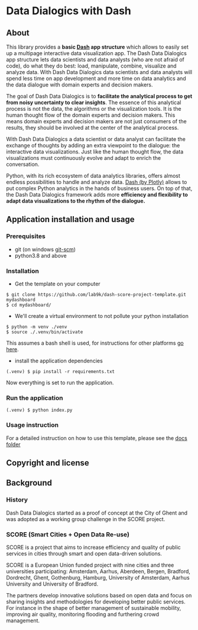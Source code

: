 # Data Dialogics with Dash

## About
This library provides a **basic [Dash](https://dash.plotly.com "Dash Documentation and User Guide") app structure** which 
allows to easily set up a multipage interactive data visualization app. The Dash Data Dialogics app structure lets data scientists 
and data analysts (who are not afraid of code), do what they do best: load, manipulate, combine, visualize and analyze data. 
With Dash Data Dialogics data scientists and data analysts will spend less time on app development and more time on 
data analytics and the data dialogue with domain experts and decision makers. 
 
The goal of Dash Data Dialogics is to **facilitate the analytical process to get from noisy uncertainty to clear insights**. The 
essence of this analytical process is not the data, the algorithms or the visualization tools. It is the human thought flow of the 
domain experts and decision makers. This means domain experts and decision makers are not just consumers of the results, 
they should be involved at the center of the analytical process. 
 
With Dash Data Dialogics a data scientist or data analyst can facilitate the exchange of thoughts by adding 
an extra viewpoint to the dialogue: the interactive data visualizations. Just like the human thought flow, the data visualizations must continuously 
evolve and adapt to enrich the conversation. 

Python, with its rich ecosystem of data analytics libraries, offers almost endless possibilities to handle and analyze data. 
[Dash (by Plotly)](https://dash.plotly.com "Dash Documentation and User Guide") allows to put complex Python analytics in the hands of business users. 
On top of that, the Dash Data Dialogics framework adds more **efficiency and flexibility to adapt data visualizations to the rhythm of the dialogue.** 

## Application installation and usage

### Prerequisites

* git (on windows [git-scm](https://git-scm.com/))
* python3.8 and above

### Installation

* Get the template on your computer

```shell
$ git clone https://github.com/lab9k/dash-score-project-template.git mydashboard
$ cd mydashboard/
```

* We'll create a virtual environment to not pollute your python installation

```shell
$ python -m venv ./venv
$ source ./.venv/bin/activate
```

This assumes a bash shell is used, for instructions for other
platforms [go here](https://docs.python.org/3/library/venv.html).

* install the application dependencies

```shell
(.venv) $ pip install -r requirements.txt
```

Now everything is set to run the application.

### Run the application

```shell
(.venv) $ python index.py
```

### Usage instruction

For a detailed instruction on how to use this template, please see the [docs folder](./docs/0_index.md)

## Copyright and license

## Background

### History
Dash Data Dialogics started as a proof of concept at the City of Ghent and was adopted as a working group challenge in the SCORE project. 

### SCORE (Smart Cities + Open Data Re-use)
SCORE is a project that aims to increase efficiency and quality of public services in cities through smart and open data-driven solutions. 
	
SCORE is a European Union funded project with nine cities and three universities participating: Amsterdam, Aarhus, Aberdeen, Bergen, Bradford, Dordrecht, Ghent, Gothenburg, Hamburg, University of Amsterdam, Aarhus University and University of Bradford.
	
The partners develop innovative solutions based on open data and focus on sharing insights and methodologies for developing better public services. For instance in the shape of better management of sustainable mobility, improving air quality, monitoring flooding and furthering crowd management.

